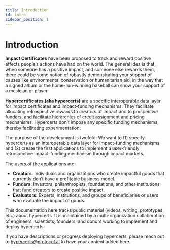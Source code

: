 ```yaml
---
title: Introduction
id: intro
sidebar_position: 1
---
```


# Introduction

**Impact Certificates** have been proposed to track and reward positive effects people’s actions have had on the world. The general idea is that, when someone has a positive impact, and someone else rewards them, there could be some notion of robustly demonstrating your support of causes like environmental conservation or humanitarian aid, in the way that a signed album or the home-run-winning baseball can show your support of a musician or player.  

**Hypercertificates (aka hypercerts)** are a specific interoperable data layer for impact certificates and impact-funding mechanisms. They facilitate allocating retrospective rewards to creators of impact and to prospective funders, and facilitate hierarchies of credit assignment and pricing mechanisms. Hypercerts don’t impose any specific funding mechanisms, thereby facilitating experimentation.

The purpose of the development is twofold: We want to (1) specify hypercerts as an interoperable data layer for impact-funding mechanisms and (2) create the first applications to implement a user-friendly retrospective impact-funding mechanism through impact markets.

The users of the applications are:
* **Creators**: Individuals and organizations who create impactful goods that currently don’t have a profitable business model.
* **Funders**: Investors, philanthropists, foundations, and other institutions that fund creators to create positive impact.
* **Evaluators**: Experts, institutions, and groups of beneficiaries or users who evaluate the impact of goods.

This documentation here tracks public material (videos, writing, prototypes, etc.) about hypercerts. It is maintained by a multi-organization collaboration of engineers, scientists, founders, and donors working to implement and deploy hypercerts.

If you have descriptions or progress deploying hypercerts, please reach out to [hypercerts@protocol.ai](mailto:hypercerts@protocol.ai) to have your content added here.
